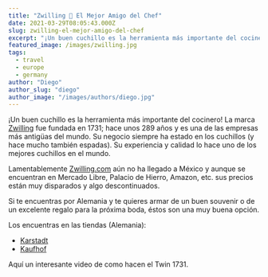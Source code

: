 ```yaml
---
title: "Zwilling 🔪 El Mejor Amigo del Chef"
date: 2021-03-29T08:05:43.000Z
slug: zwilling-el-mejor-amigo-del-chef
excerpt: "¡Un buen cuchillo es la herramienta más importante del cocinero! La marca Zwilling [https://en.wikipedia.org/wiki/Zwilling_J._A._Henckels] fue fundada en 1731;..."
featured_image: /images/zwilling.jpg
tags:
  - travel
  - europe
  - germany
author: "Diego"
author_slug: "diego"
author_image: "/images/authors/diego.jpg"
---
```


¡Un buen cuchillo es la herramienta más importante del cocinero! La marca [Zwilling](https://en.wikipedia.org/wiki/Zwilling_J._A._Henckels) fue fundada en 1731; hace unos 289 años y es una de las empresas más antigüas del mundo. Su negocio siempre ha estado en los cuchillos (y hace mucho también espadas). Su experiencia y calidad lo hace uno de los mejores cuchillos en el mundo.  
  
Lamentablemente [Zwilling.com](https://www.zwilling.com) aún no ha llegado a México y aunque se encuentran en Mercado Libre, Palacio de Hierro, Amazon, etc. sus precios están muy disparados y algo descontinuados.

Si te encuentras por Alemania y te quieres armar de un buen souvenir o de un excelente regalo para la próxima boda, éstos son una muy buena opción.

Los encuentras en las tiendas (Alemania):

*   [Karstadt](https://es.wikipedia.org/wiki/Karstadt)
*   [Kaufhof](https://en.wikipedia.org/wiki/Galeria_Kaufhof)

Aquí un interesante video de como hacen el Twin 1731.